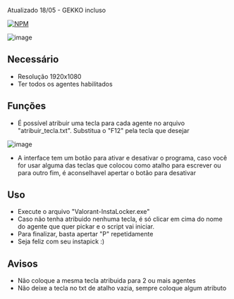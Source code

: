 Atualizado 18/05 - GEKKO incluso

[![NPM](https://img.shields.io/npm/l/react)](https://github.com/Felipedjn/validador_pfpj/blob/main/LICENSE)

![image](https://github.com/Felipedjn/valorant-instalocker/assets/114688883/59571bd1-52be-4e08-914a-994de8192070)

## Necessário
- Resolução 1920x1080
- Ter todos os agentes habilitados

## Funções
- É possível atribuir uma tecla para cada agente no arquivo "atribuir_tecla.txt". Substitua o "F12" pela tecla que desejar

![image](https://github.com/Felipedjn/valorant-instalocker/assets/114688883/000c9c7c-1c4b-40da-937a-8545f49ceeb2)

- A interface tem um botão para ativar e desativar o programa, caso você for usar alguma das teclas que colocou como atalho para escrever ou para outro fim, é aconselhavel apertar o botão para desativar

## Uso
- Execute o arquivo "Valorant-InstaLocker.exe"
- Caso não tenha atribuido nenhuma tecla, é só clicar em cima do nome do agente que quer pickar e o script vai iniciar.
- Para finalizar, basta apertar "P" repetidamente
- Seja feliz com seu instapick :)

## Avisos
- Não coloque a mesma tecla atribuida para 2 ou mais agentes
- Não deixe a tecla no txt de atalho vazia, sempre coloque algum atributo
